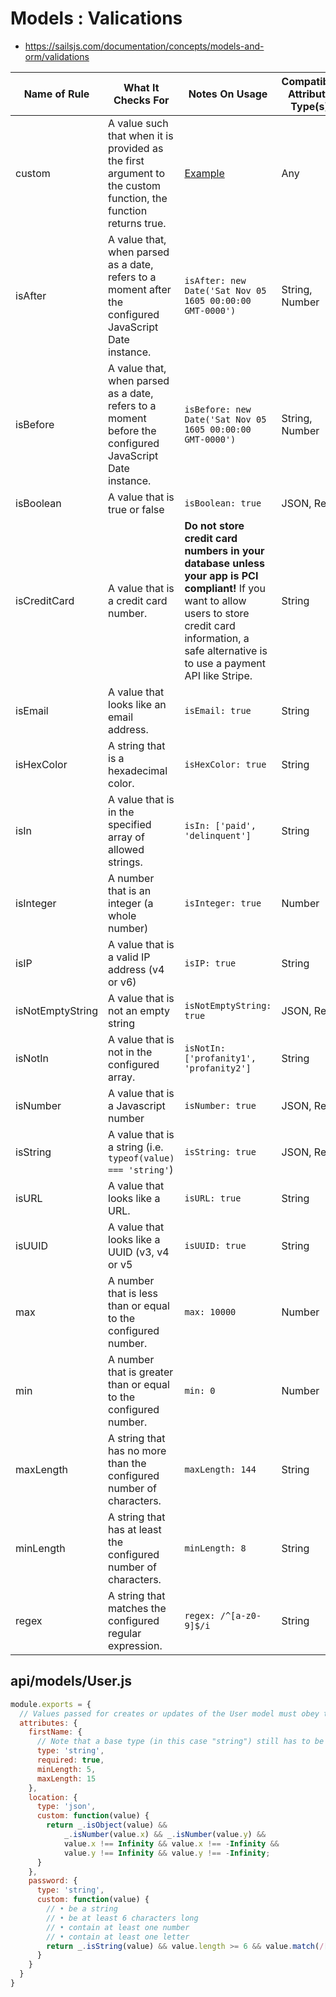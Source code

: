 # Models : Valications

- https://sailsjs.com/documentation/concepts/models-and-orm/validations

| Name of Rule | What It Checks For | Notes On Usage | Compatible Attribute Type(s) |
|---|---|---|---|
| custom | A value such that when it is provided as the first argument to the custom function, the function returns true. | [Example](https://sailsjs.com/documentation/concepts/models-and-orm/validations#?custom-validation-rules) | Any |
| isAfter | A value that, when parsed as a date, refers to a moment after the configured JavaScript Date instance. | `isAfter: new Date('Sat Nov 05 1605 00:00:00 GMT-0000')` | String, Number |
| isBefore | A value that, when parsed as a date, refers to a moment before the configured JavaScript Date instance. | `isBefore: new Date('Sat Nov 05 1605 00:00:00 GMT-0000')` | String, Number |
| isBoolean | A value that is true or false | `isBoolean: true` | JSON, Ref |
| isCreditCard | A value that is a credit card number. | <b>Do not store credit card numbers in your database unless your app is PCI compliant!</b> If you want to allow users to store credit card information, a safe alternative is to use a payment API like Stripe. | String |
| isEmail | A value that looks like an email address. | `isEmail: true` | String |
| isHexColor | A string that is a hexadecimal color. | `isHexColor: true` | String |
| isIn | A value that is in the specified array of allowed strings. | `isIn: ['paid', 'delinquent']` | String |
| isInteger | A number that is an integer (a whole number) | `isInteger: true` | Number |
| isIP | A value that is a valid IP address (v4 or v6) | `isIP: true` | String |
| isNotEmptyString | A value that is not an empty string | `isNotEmptyString: true` | JSON, Ref |
| isNotIn | A value that is not in the configured array. | `isNotIn: ['profanity1', 'profanity2']` | String |
| isNumber | A value that is a Javascript number | `isNumber: true` | JSON, Ref |
| isString | A value that is a string (i.e. `typeof(value) === 'string'`) | `isString: true` | JSON, Ref |
| isURL | A value that looks like a URL. | `isURL: true` | String |
| isUUID | A value that looks like a UUID (v3, v4 or v5 | `isUUID: true` | String |
| max | A number that is less than or equal to the configured number. | `max: 10000` | Number |
| min | A number that is greater than or equal to the configured number. | `min: 0` | Number |
| maxLength | A string that has no more than the configured number of characters. | `maxLength: 144` | String |
| minLength | A string that has at least the configured number of characters. | `minLength: 8` | String |
| regex | A string that matches the configured regular expression. | `regex: /^[a-z0-9]$/i` | String |
  
## api/models/User.js
```javascript
module.exports = {
  // Values passed for creates or updates of the User model must obey the following rules:
  attributes: {
    firstName: {
      // Note that a base type (in this case "string") still has to be defined, even though validation rules are in use.
      type: 'string',
      required: true,
      minLength: 5,
      maxLength: 15
    },
    location: {
      type: 'json',
      custom: function(value) {
        return _.isObject(value) &&
            _.isNumber(value.x) && _.isNumber(value.y) &&
            value.x !== Infinity && value.x !== -Infinity &&
            value.y !== Infinity && value.y !== -Infinity;
      }
    },
    password: {
      type: 'string',
      custom: function(value) {
        // • be a string
        // • be at least 6 characters long
        // • contain at least one number
        // • contain at least one letter
        return _.isString(value) && value.length >= 6 && value.match(/[a-z]/i) && value.match(/[0-9]/);
      }
    }
  }
}
```